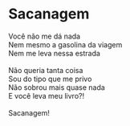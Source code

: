 # Sacanagem <br />

Você não me dá nada <br />
Nem mesmo a gasolina da viagem <br />
Nem me leva nessa estrada <br />
<br />
Não queria tanta coisa<br />
Sou do tipo que me privo<br />
Não sobrou mais quase nada<br />
E você leva meu livro?!<br />
<br />
Sacanagem!
